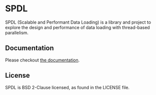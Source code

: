 # SPDL

SPDL (Scalable and Performant Data Loading) is a library and project to
explore the design and performance of data loading with thread-based
parallelism.

## Documentation

Please checkout [the documentation](https://facebookresearch.github.io/spdl).

## License

SPDL is BSD 2-Clause licensed, as found in the LICENSE file.
